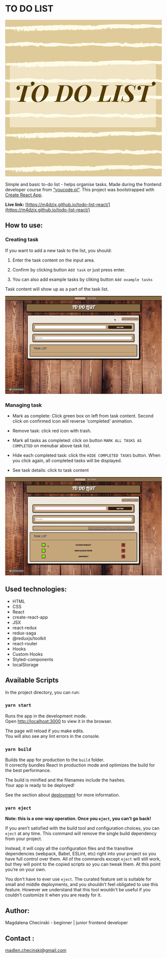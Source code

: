 # TO DO LIST

![ToDoList](https://github.com/m4dzix/toDoList/blob/master/images/toDoListSmall.png?raw=true)

Simple and basic to-do list - helps organise tasks.
Made during the frontend developer course from [“youcode.pl”](https://youcode.pl).
This project was bootstrapped with [Create React App](https://github.com/facebook/create-react-app).

**Live link:** [https://m4dzix.github.io/todo-list-react/](https://m4dzix.github.io/todo-list-react/)

## How to use:

### Creating task

If you want to add a new task to the list, you should:

1. Enter the task content on the input area.

2. Confirm by clicking button `Add task` or just press enter.

3. You can also add example tasks by cliking button `Add example tasks`

Task content will show up as a part of the task list.

![AddTasks](src/access/AddTasks.gif)

### Managing task

- Mark as complete: Click green box on left from task content.
  Second click on confirmed icon will reverse 'completed' animation.

- Remove task: click red icon with trash.

- Mark all tasks as completed: click on button `MARK ALL TASKS AS COMPLETED` on menubar above task list.

- Hide each completed task: click the `HIDE COMPLETED TASKS` button.
  When you click again, all completed tasks will be displayed.

- See task details: click to task content

![Actions](src/access/Actions.gif)

## Used technologies:

- HTML
- CSS
- React
- create-react-app
- JSX
- react-redux
- redux-saga
- @reduxjs/toolkit
- react-router
- Hooks
- Custom Hooks
- Styled-components
- localStorage

## Available Scripts

In the project directory, you can run:

### `yarn start`

Runs the app in the development mode.<br />
Open [http://localhost:3000](http://localhost:3000) to view it in the browser.

The page will reload if you make edits.<br />
You will also see any lint errors in the console.

### `yarn build`

Builds the app for production to the `build` folder.<br />
It correctly bundles React in production mode and optimizes the build for the best performance.

The build is minified and the filenames include the hashes.<br />
Your app is ready to be deployed!

See the section about [deployment](https://facebook.github.io/create-react-app/docs/deployment) for more information.

### `yarn eject`

**Note: this is a one-way operation. Once you `eject`, you can’t go back!**

If you aren’t satisfied with the build tool and configuration choices, you can `eject` at any time. This command will remove the single build dependency from your project.

Instead, it will copy all the configuration files and the transitive dependencies (webpack, Babel, ESLint, etc) right into your project so you have full control over them. All of the commands except `eject` will still work, but they will point to the copied scripts so you can tweak them. At this point you’re on your own.

You don’t have to ever use `eject`. The curated feature set is suitable for small and middle deployments, and you shouldn’t feel obligated to use this feature. However we understand that this tool wouldn’t be useful if you couldn’t customize it when you are ready for it.

## Author:

Magdalena Checinski - beginner | junior frontend developer

## Contact :

[madlen.checinski@gmail.com](mailto:madlen.checinski@gmail.com)
